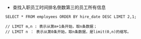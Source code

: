 - 查找入职员工时间排名倒数第三的员工所有信息
```
SELECT * FROM employees ORDER BY hire_date DESC LIMIT 2,1;

// LIMIT m,n : 表示从第m+1条开始，取n条数据；
// LIMIT n ： 表示从第0条开始，取n条数据，是limit(0,n)的缩写。
```

